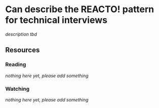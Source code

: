# Can describe the REACTO! pattern for technical interviews

_description tbd_

## Resources

### Reading

_nothing here yet, please add something_

### Watching

_nothing here yet, please add something_
